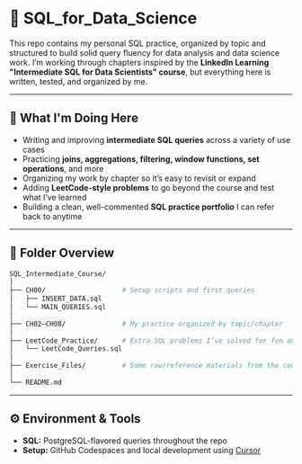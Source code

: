 # 📘 SQL_for_Data_Science

This repo contains my personal SQL practice, organized by topic and structured to build solid query fluency for data analysis and data science work.
I’m working through chapters inspired by the **LinkedIn Learning "Intermediate SQL for Data Scientists" course**, but everything here is written, tested, and organized by me.

---

## 🧠 What I'm Doing Here

- Writing and improving **intermediate SQL queries** across a variety of use cases
- Practicing **joins, aggregations, filtering, window functions, set operations**, and more
- Organizing my work by chapter so it’s easy to revisit or expand
- Adding **LeetCode-style problems** to go beyond the course and test what I’ve learned
- Building a clean, well-commented **SQL practice portfolio** I can refer back to anytime

---

## 📁 Folder Overview

```bash
SQL_Intermediate_Course/
│
├── CH00/                   # Setup scripts and first queries
│   ├── INSERT_DATA.sql
│   └── MAIN_QUERIES.sql
│
├── CH02–CH08/              # My practice organized by topic/chapter
│
├── LeetCode_Practice/      # Extra SQL problems I’ve solved for fun and growth
│   └── LeetCode_Queries.sql
│
├── Exercise_Files/         # Some raw/reference materials from the course
│
└── README.md
```
---

## ⚙️ Environment & Tools

- **SQL:** PostgreSQL-flavored queries throughout the repo  
- **Setup:** GitHub Codespaces and local development using [Cursor](https://www.cursor.so/)  
